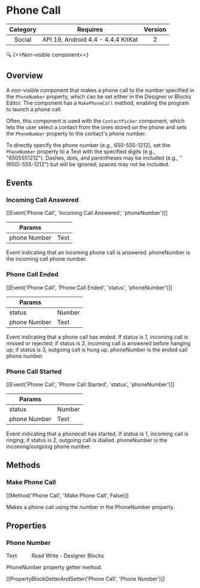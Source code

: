 # Phone Call

| Category | Requires | Version |
|:--------:|:-------:|:--------:|
|Social|API 19, Android 4.4 - 4.4.4 KitKat|2|

:mag: {>>Non-visible component<<}

## Overview

A non-visible component that makes a phone call to the number specified in the `` PhoneNumber `` property, which can be set either in the Designer or Blocks Editor. The component has a `` MakePhoneCall `` method, enabling the program to launch a phone call.

Often, this component is used with the `` ContactPicker `` component, which lets the user select a contact from the ones stored on the phone and sets the `` PhoneNumber `` property to the contact's phone number.

To directly specify the phone number (e.g., 650-555-1212), set the `` PhoneNumber `` property to a Text with the specified digits (e.g., "6505551212"). Dashes, dots, and parentheses may be included (e.g., "(650)-555-1212") but will be ignored; spaces may not be included.

## Events

### Incoming Call Answered

[[Event('Phone Call', 'Incoming Call Answered', 'phoneNumber')]]

| Params | []() |
|--------|------|
|phone Number|Text|


Event indicating that an incoming phone call is answered. phoneNumber is the incoming call phone number.

### Phone Call Ended

[[Event('Phone Call', 'Phone Call Ended', 'status', 'phoneNumber')]]

| Params | []() |
|--------|------|
|status|Number|
|phone Number|Text|


Event indicating that a phone call has ended. If status is 1, incoming call is missed or rejected; if status is 2, incoming call is answered before hanging up; if status is 3, outgoing call is hung up. phoneNumber is the ended call phone number.

### Phone Call Started

[[Event('Phone Call', 'Phone Call Started', 'status', 'phoneNumber')]]

| Params | []() |
|--------|------|
|status|Number|
|phone Number|Text|


Event indicating that a phonecall has started. If status is 1, incoming call is ringing; if status is 2, outgoing call is dialled. phoneNumber is the incoming/outgoing phone number.

## Methods

### Make Phone Call

[[Method('Phone Call', 'Make Phone Call', False)]]

Makes a phone call using the number in the PhoneNumber property.

## Properties

### Phone Number

<span class="chip chip-text">Text</span>&nbsp;&nbsp;&nbsp;&nbsp;&nbsp;&nbsp;&nbsp;&nbsp;&nbsp;&nbsp;<span class="chip chip-rw">Read</span> <span class="chip chip-rw">Write</span> - <span class="chip chip-bd">Designer</span> <span class="chip chip-bd">Blocks</span> 

PhoneNumber property getter method.

[[PropertyBlockGetterAndSetter('Phone Call', 'Phone Number')]]